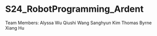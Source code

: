 # S24_RobotProgramming_Ardent

Team Members: 
Alyssa Wu
Qiushi Wang
Sanghyun Kim
Thomas Byrne
Xiang Hu
